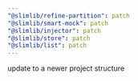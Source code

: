 ```yaml
---
"@slimlib/refine-partition": patch
"@slimlib/smart-mock": patch
"@slimlib/injector": patch
"@slimlib/store": patch
"@slimlib/list": patch
---
```


update to a newer project structure
